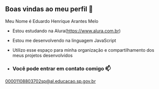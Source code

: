 ## Boas vindas ao meu perfil 💙

Meu Nome é Eduardo Henrique Arantes Melo

- Estou estudando na Alura(https://www.alura.com.br)
- Estou me desenvolvendo na linguagem JavaScript
- Utilizo esse espaço para minha organização e compartilhamento dos meus projetos desenvolvidos

- ### Você pode entrar em contato comigo 📫

00001108803702sp@al.educacao.sp.gov.br

